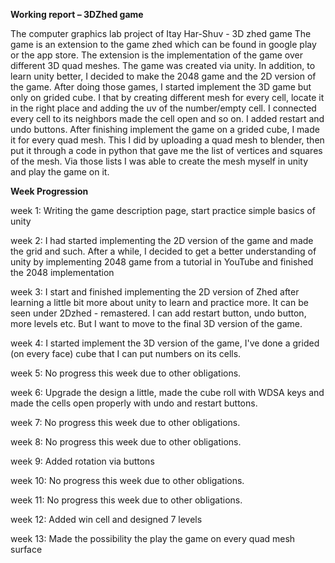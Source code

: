 **Working report – 3DZhed game**

The computer graphics lab project of Itay Har-Shuv - 3D zhed game
The game is an extension to the game zhed which can be found in google play or the app store. The extension is the implementation of the game over different 3D quad meshes. The game was created via unity. In addition, to learn unity better, I decided to make the 2048 game and the 2D version of the game. After doing those games, I started implement the 3D game but only on grided cube. I that by creating different mesh for every cell, locate it in the right place and adding the uv of the number/empty cell. I connected every cell to its neighbors made the cell open and so on. I added restart and undo buttons. After finishing implement the game on a grided cube, I made it for every quad mesh. This I did by uploading a quad mesh to blender, then put it through a code in python that gave me the list of vertices and squares of the mesh. Via those lists I was able to create the mesh myself in unity and play the game on it.

**Week Progression**

week 1: Writing the game description page, start practice simple basics of unity

week 2: I had started implementing the 2D version of the game and made the grid and such. After a while, I decided to get a better understanding of unity by implementing 2048 game from a tutorial in YouTube and finished the 2048 implementation

week 3: I start and finished implementing the 2D version of Zhed after learning a little bit more about unity to learn and practice more. It can be seen under 2Dzhed - remastered. I can add restart button, undo button, more levels etc. But I want to move to the final 3D version of the game.

week 4: I started implement the 3D version of the game, I've done a grided (on every face) cube that I can put numbers on its cells.

week 5: No progress this week due to other obligations.

week 6: Upgrade the design a little, made the cube roll with WDSA keys and made the cells open properly with undo and restart buttons.

week 7: No progress this week due to other obligations.

week 8: No progress this week due to other obligations.

week 9: Added rotation via buttons

week 10: No progress this week due to other obligations.

week 11: No progress this week due to other obligations.

week 12: Added win cell and designed 7 levels

week 13: Made the possibility the play the game on every quad mesh surface


